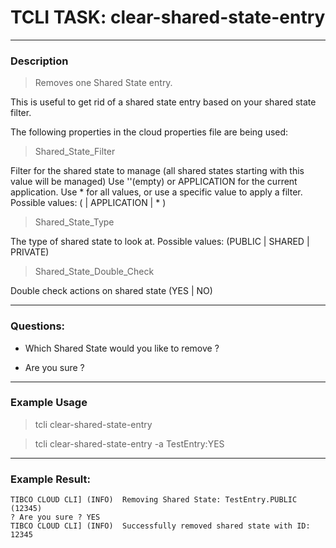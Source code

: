 # TCLI TASK: clear-shared-state-entry

---
### Description
> Removes one Shared State entry.

This is useful to get rid of a shared state entry based on your shared state filter.

The following properties in the cloud properties file are being used:

> Shared_State_Filter

Filter for the shared state to manage (all shared states starting with this value will be managed)
Use ''(empty) or APPLICATION for the current application. Use * for all values, or use a specific value to apply a filter.
Possible values: ( <Filter> | APPLICATION | * )

> Shared_State_Type

The type of shared state to look at.
Possible values: (PUBLIC | SHARED | PRIVATE)

> Shared_State_Double_Check

Double check actions on shared state (YES | NO)

---
### Questions:

* Which Shared State would you like to remove ?

* Are you sure ?

---
### Example Usage
> tcli clear-shared-state-entry

> tcli clear-shared-state-entry -a TestEntry:YES

---
### Example Result:

```console
TIBCO CLOUD CLI] (INFO)  Removing Shared State: TestEntry.PUBLIC (12345)
? Are you sure ? YES
TIBCO CLOUD CLI] (INFO)  Successfully removed shared state with ID: 12345
```
